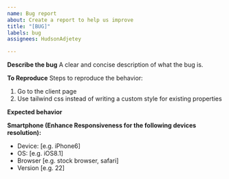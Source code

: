 ```yaml
---
name: Bug report
about: Create a report to help us improve
title: "[BUG]"
labels: bug
assignees: HudsonAdjetey

---
```


**Describe the bug**
A clear and concise description of what the bug is.

**To Reproduce**
Steps to reproduce the behavior:
1. Go to the client page
2. Use tailwind css instead of writing a custom style for existing properties

**Expected behavior**


**Smartphone (Enhance Responsiveness for the following devices resolution):**
 - Device: [e.g. iPhone6]
 - OS: [e.g. iOS8.1]
 - Browser [e.g. stock browser, safari]
 - Version [e.g. 22]
